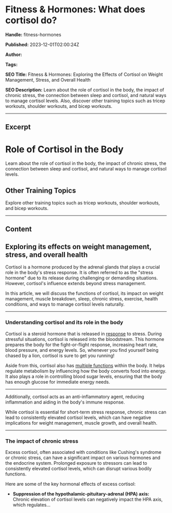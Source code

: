 # Fitness & Hormones: What does cortisol do?

**Handle:** fitness-hormones

**Published:** 2023-12-01T02:00:24Z

**Author:**  

**Tags:** 

**SEO Title:** Fitness & Hormones: Exploring the Effects of Cortisol on Weight Management, Stress, and Overall Health

**SEO Description:** Learn about the role of cortisol in the body, the impact of chronic stress, the connection between sleep and cortisol, and natural ways to manage cortisol levels. Also, discover other training topics such as tricep workouts, shoulder workouts, and bicep workouts.

---

## Excerpt

# Role of Cortisol in the Body

Learn about the role of cortisol in the body, the impact of chronic stress, the connection between sleep and cortisol, and natural ways to manage cortisol levels.

## Other Training Topics

Explore other training topics such as tricep workouts, shoulder workouts, and bicep workouts.

---

## Content

## Exploring its effects on weight management, stress, and overall health

Cortisol is a hormone produced by the adrenal glands that plays a crucial role in the body's stress response. It is often referred to as the "stress hormone" due to its release during challenging or demanding situations. However, cortisol's influence extends beyond stress management.

In this article, we will discuss the functions of cortisol, its impact on weight management, muscle breakdown, sleep, chronic stress, exercise, health conditions, and ways to manage cortisol levels naturally.

---

### Understanding cortisol and its role in the body

Cortisol is a steroid hormone that is released in [response](https://pubmed.ncbi.nlm.nih.gov/25560699/) to stress. During stressful situations, cortisol is released into the bloodstream. This hormone prepares the body for the fight-or-flight response, increasing heart rate, blood pressure, and energy levels. So, whenever you find yourself being chased by a lion, cortisol is sure to get you running!

Aside from this, cortisol also has [multiple functions](https://www.ncbi.nlm.nih.gov/books/NBK538239/) within the body. It helps regulate metabolism by influencing how the body converts food into energy. It also plays a role in controlling blood sugar levels, ensuring that the body has enough glucose for immediate energy needs.

---

Additionally, cortisol acts as an anti-inflammatory agent, reducing inflammation and aiding in the body's immune response.

While cortisol is essential for short-term stress response, chronic stress can lead to consistently elevated cortisol levels, which can have negative implications for weight management, muscle growth, and overall health.

---

### The impact of chronic stress

Excess cortisol, often associated with conditions like Cushing's syndrome or chronic stress, can have a significant impact on various hormones and the endocrine system. Prolonged exposure to stressors can lead to consistently elevated cortisol levels, which can disrupt various bodily functions.

Here are some of the key hormonal effects of excess cortisol:

- **Suppression of the hypothalamic-pituitary-adrenal (HPA) axis:** Chronic elevation of cortisol levels can negatively impact the HPA axis, which regulates...

